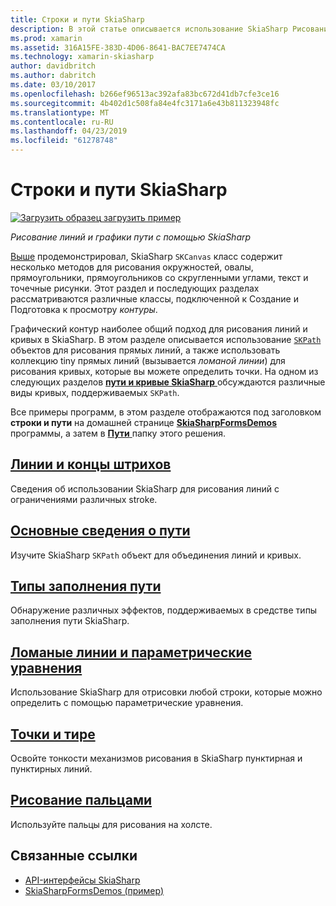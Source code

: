 ```yaml
---
title: Строки и пути SkiaSharp
description: В этой статье описывается использование SkiaSharp Рисование линий и контуры в приложениях Xamarin.Forms и демонстрирует это с помощью примера кода.
ms.prod: xamarin
ms.assetid: 316A15FE-383D-4D06-8641-BAC7EE7474CA
ms.technology: xamarin-skiasharp
author: davidbritch
ms.author: dabritch
ms.date: 03/10/2017
ms.openlocfilehash: b266ef96513ac392afa83bc672d41db7cfe3ce16
ms.sourcegitcommit: 4b402d1c508fa84e4fc3171a6e43b811323948fc
ms.translationtype: MT
ms.contentlocale: ru-RU
ms.lasthandoff: 04/23/2019
ms.locfileid: "61278748"
---
```

# <a name="skiasharp-lines-and-paths"></a>Строки и пути SkiaSharp

[![Загрузить образец](~/media/shared/download.png) загрузить пример](https://developer.xamarin.com/samples/xamarin-forms/SkiaSharpForms/Demos/)

_Рисование линий и графики пути с помощью SkiaSharp_

[Выше](~/xamarin-forms/user-interface/graphics/skiasharp/basics/index.md) продемонстрировал, SkiaSharp `SKCanvas` класс содержит несколько методов для рисования окружностей, овалы, прямоугольники, прямоугольников со скругленными углами, текст и точечные рисунки. Этот раздел и последующих разделах рассматриваются различные классы, подключенной к Создание и Подготовка к просмотру *контуры*.

Графический контур наиболее общий подход для рисования линий и кривых в SkiaSharp. В этом разделе описывается использование [ `SKPath` ](xref:SkiaSharp.SKPath) объектов для рисования прямых линий, а также использовать коллекцию tiny прямых линий (вызывается *ломаной линии*) для рисования кривых, которые вы можете определить точки. На одном из следующих разделов [ **пути и кривые SkiaSharp** ](../curves/index.md) обсуждаются различные виды кривых, поддерживаемых `SKPath`.

Все примеры программ, в этом разделе отображаются под заголовком **строки и пути** на домашней странице [ **SkiaSharpFormsDemos** ](https://developer.xamarin.com/samples/xamarin-forms/SkiaSharpForms/Demos/) программы, а затем в [ **Пути** ](https://github.com/xamarin/xamarin-forms-samples/tree/master/SkiaSharpForms/Demos/Demos/SkiaSharpFormsDemos/Paths) папку этого решения.

## <a name="lines-and-stroke-capslinesmd"></a>[Линии и концы штрихов](lines.md)

Сведения об использовании SkiaSharp для рисования линий с ограничениями различных stroke.

## <a name="path-basicspathsmd"></a>[Основные сведения о пути](paths.md)

Изучите SkiaSharp `SKPath` объект для объединения линий и кривых.

## <a name="the-path-fill-typesfill-typesmd"></a>[Типы заполнения пути](fill-types.md)

Обнаружение различных эффектов, поддерживаемых в средстве типы заполнения пути SkiaSharp.

## <a name="polylines-and-parametric-equationspolylinesmd"></a>[Ломаные линии и параметрические уравнения](polylines.md)

Использование SkiaSharp для отрисовки любой строки, которые можно определить с помощью параметрические уравнения.

## <a name="dots-and-dashesdotsmd"></a>[Точки и тире](dots.md)

Освойте тонкости механизмов рисования в SkiaSharp пунктирная и пунктирных линий.

## <a name="finger-paintingfinger-paintmd"></a>[Рисование пальцами](finger-paint.md)

Используйте пальцы для рисования на холсте.


## <a name="related-links"></a>Связанные ссылки

- [API-интерфейсы SkiaSharp](https://docs.microsoft.com/dotnet/api/skiasharp)
- [SkiaSharpFormsDemos (пример)](https://developer.xamarin.com/samples/xamarin-forms/SkiaSharpForms/Demos/)
